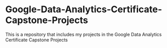# Google-Data-Analytics-Certificate-Capstone-Projects
This is a repository that includes my projects in the Google Data Analytics Certificate Capstone Projects
